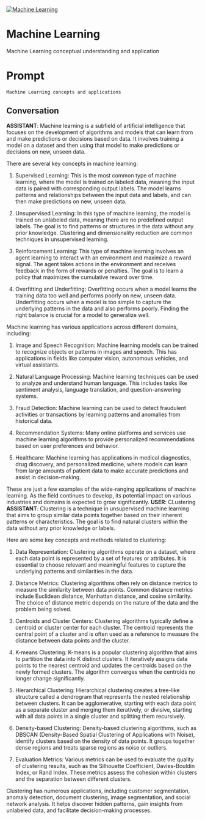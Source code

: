 
[![Machine Learning](https://flow-prompt-covers.s3.us-west-1.amazonaws.com/icon/cute/cute_2.png)]()
# Machine Learning 
Machine Learning conceptual understanding and application

# Prompt

```
Machine Learning concepts and applications
```

## Conversation

**ASSISTANT**: Machine learning is a subfield of artificial intelligence that focuses on the development of algorithms and models that can learn from and make predictions or decisions based on data. It involves training a model on a dataset and then using that model to make predictions or decisions on new, unseen data.



There are several key concepts in machine learning:



1. Supervised Learning: This is the most common type of machine learning, where the model is trained on labeled data, meaning the input data is paired with corresponding output labels. The model learns patterns and relationships between the input data and labels, and can then make predictions on new, unseen data.



2. Unsupervised Learning: In this type of machine learning, the model is trained on unlabeled data, meaning there are no predefined output labels. The goal is to find patterns or structures in the data without any prior knowledge. Clustering and dimensionality reduction are common techniques in unsupervised learning.



3. Reinforcement Learning: This type of machine learning involves an agent learning to interact with an environment and maximize a reward signal. The agent takes actions in the environment and receives feedback in the form of rewards or penalties. The goal is to learn a policy that maximizes the cumulative reward over time.



4. Overfitting and Underfitting: Overfitting occurs when a model learns the training data too well and performs poorly on new, unseen data. Underfitting occurs when a model is too simple to capture the underlying patterns in the data and also performs poorly. Finding the right balance is crucial for a model to generalize well.



Machine learning has various applications across different domains, including:



1. Image and Speech Recognition: Machine learning models can be trained to recognize objects or patterns in images and speech. This has applications in fields like computer vision, autonomous vehicles, and virtual assistants.



2. Natural Language Processing: Machine learning techniques can be used to analyze and understand human language. This includes tasks like sentiment analysis, language translation, and question-answering systems.



3. Fraud Detection: Machine learning can be used to detect fraudulent activities or transactions by learning patterns and anomalies from historical data.



4. Recommendation Systems: Many online platforms and services use machine learning algorithms to provide personalized recommendations based on user preferences and behavior.



5. Healthcare: Machine learning has applications in medical diagnostics, drug discovery, and personalized medicine, where models can learn from large amounts of patient data to make accurate predictions and assist in decision-making.



These are just a few examples of the wide-ranging applications of machine learning. As the field continues to develop, its potential impact on various industries and domains is expected to grow significantly.
**USER**: CLustering
**ASSISTANT**: Clustering is a technique in unsupervised machine learning that aims to group similar data points together based on their inherent patterns or characteristics. The goal is to find natural clusters within the data without any prior knowledge or labels.



Here are some key concepts and methods related to clustering:



1. Data Representation: Clustering algorithms operate on a dataset, where each data point is represented by a set of features or attributes. It is essential to choose relevant and meaningful features to capture the underlying patterns and similarities in the data.



2. Distance Metrics: Clustering algorithms often rely on distance metrics to measure the similarity between data points. Common distance metrics include Euclidean distance, Manhattan distance, and cosine similarity. The choice of distance metric depends on the nature of the data and the problem being solved.



3. Centroids and Cluster Centers: Clustering algorithms typically define a centroid or cluster center for each cluster. The centroid represents the central point of a cluster and is often used as a reference to measure the distance between data points and the cluster.



4. K-means Clustering: K-means is a popular clustering algorithm that aims to partition the data into K distinct clusters. It iteratively assigns data points to the nearest centroid and updates the centroids based on the newly formed clusters. The algorithm converges when the centroids no longer change significantly.



5. Hierarchical Clustering: Hierarchical clustering creates a tree-like structure called a dendrogram that represents the nested relationship between clusters. It can be agglomerative, starting with each data point as a separate cluster and merging them iteratively, or divisive, starting with all data points in a single cluster and splitting them recursively.



6. Density-based Clustering: Density-based clustering algorithms, such as DBSCAN (Density-Based Spatial Clustering of Applications with Noise), identify clusters based on the density of data points. It groups together dense regions and treats sparse regions as noise or outliers.



7. Evaluation Metrics: Various metrics can be used to evaluate the quality of clustering results, such as the Silhouette Coefficient, Davies-Bouldin Index, or Rand Index. These metrics assess the cohesion within clusters and the separation between different clusters.



Clustering has numerous applications, including customer segmentation, anomaly detection, document clustering, image segmentation, and social network analysis. It helps discover hidden patterns, gain insights from unlabeled data, and facilitate decision-making processes.


